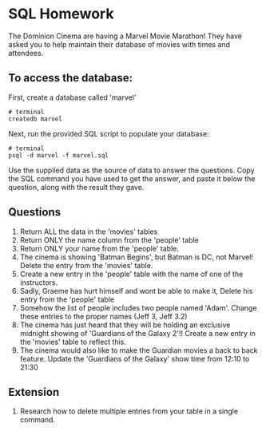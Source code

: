 # SQL Homework

The Dominion Cinema are having a Marvel Movie Marathon! They have asked you to help maintain their database of movies with times and attendees.

## To access the database:

First, create a database called 'marvel'
```
# terminal
createdb marvel
```

Next, run the provided SQL script to populate your database:
```
# terminal
psql -d marvel -f marvel.sql
```

Use the supplied data as the source of data to answer the questions.  Copy the SQL command you have used to get the answer, and paste it below the question, along with the result they gave.

## Questions

1. Return ALL the data in the 'movies' tables
2. Return ONLY the name column from the 'people' table
3. Return ONLY your name from the 'people' table.
4. The cinema is showing 'Batman Begins', but Batman is DC, not Marvel! Delete the entry from the 'movies' table.
5. Create a new entry in the 'people' table with the name of one of the instructors.
6. Sadly, Graeme has hurt himself and wont be able to make it, Delete his entry from the 'people' table
7. Somehow the list of people includes two people named 'Adam'. Change these entries to the proper names (Jeff 3, Jeff 3.2)
8. The cinema has just heard that they will be holding an exclusive midnight showing of 'Guardians of the Galaxy 2'!! Create a new entry in the 'movies' table to reflect this.
9. The cinema would also like to make the Guardian movies a back to back feature. Update the 'Guardians of the Galaxy' show time from 12:10 to 21:30

## Extension

1. Research how to delete multiple entries from your table in a single command.
